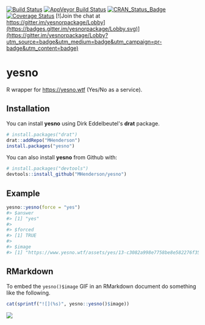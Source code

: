 
<!-- README.md is generated from README.Rmd. Please edit that file -->
[![Build Status](https://travis-ci.org/MHenderson/yesno.svg?branch=master)](https://travis-ci.org/MHenderson/yesno) [![AppVeyor Build Status](https://ci.appveyor.com/api/projects/status/github/MHenderson/yesno?branch=master&svg=true)](https://ci.appveyor.com/project/MHenderson/yesno) [![CRAN\_Status\_Badge](http://www.r-pkg.org/badges/version/yesno)](https://cran.r-project.org/package=yesno) [![Coverage Status](https://img.shields.io/codecov/c/github/MHenderson/yesno/master.svg)](https://codecov.io/github/MHenderson/yesno?branch=master) [![Join the chat at https://gitter.im/yesnorpackage/Lobby](https://badges.gitter.im/yesnorpackage/Lobby.svg)](https://gitter.im/yesnorpackage/Lobby?utm_source=badge&utm_medium=badge&utm_campaign=pr-badge&utm_content=badge)

yesno
=====

R wrapper for <https://yesno.wtf> (Yes/No as a service).

Installation
------------

You can install **yesno** using Dirk Eddelbeutel's **drat** package.

``` r
# install.packages("drat")
drat::addRepo("MHenderson")
install.packages("yesno")
```

You can also install **yesno** from Github with:

``` r
# install.packages("devtools")
devtools::install_github("MHenderson/yesno")
```

Example
-------

``` r
yesno::yesno(force = "yes")
#> $answer
#> [1] "yes"
#> 
#> $forced
#> [1] TRUE
#> 
#> $image
#> [1] "https://www.yesno.wtf/assets/yes/13-c3082a998e7758be8e582276f35d1336.gif"
```

RMarkdown
---------

To embed the `yesno()$image` GIF in an RMarkdown document do something like the following.

``` r
cat(sprintf("![](%s)", yesno::yesno()$image))
```

![](https://www.yesno.wtf/assets/no/16-b66d2db7543f5259c86abc166d6901cf.gif)
